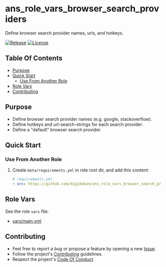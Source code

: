 # ans_role_vars_browser_search_providers

Define browser search provider names, urls, and hotkeys.

[![Release](https://img.shields.io/github/release/digimokan/ans_role_vars_browser_search_providers.svg?label=release)](https://github.com/digimokan/ans_role_vars_browser_search_providers/releases/latest "Latest Release Notes")
[![License](https://img.shields.io/badge/license-MIT-blue.svg?label=license)](LICENSE.md "Project License")

## Table Of Contents

* [Purpose](#purpose)
* [Quick Start](#quick-start)
    * [Use From Another Role](#use-from-another-role)
* [Role Vars](#role-vars)
* [Contributing](#contributing)

## Purpose

* Define browser search provider names (e.g. google, stackoverflow).
* Define hotkeys and url-search-strings for each search provider.
* Define a "default" browser search provider.

## Quick Start

### Use From Another Role

1. Create `meta/requirements.yml` in role root dir, and add this content:

   ```yaml
   # requirements.yml
   - src: https://github.com/digimokan/ans_role_vars_browser_search_providers
   ```

## Role Vars

See the role `vars` file:

  * [vars/main.yml](../vars/main.yml)

## Contributing

* Feel free to report a bug or propose a feature by opening a new
  [Issue](https://github.com/digimokan/ans_role_vars_browser_search_providers/issues).
* Follow the project's [Contributing](CONTRIBUTING.md) guidelines.
* Respect the project's [Code Of Conduct](CODE_OF_CONDUCT.md).

